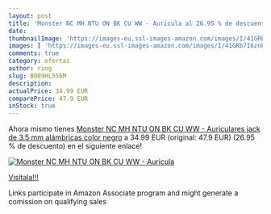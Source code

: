 ```yaml
---
layout: post
title: 'Monster NC MH NTU ON BK CU WW - Auricula al 26.95 % de descuento'
date: 
thumbnailImage: 'https://images-eu.ssl-images-amazon.com/images/I/41GRb7I6znL._SL200_.jpg'
images: [ 'https://images-eu.ssl-images-amazon.com/images/I/41GRb7I6znL._SL200_.jpg' ]
comments: true
category: ofertas
author: ring
slug: B009HL556M
description:
actualPrice: 34.99 EUR
comparePrice: 47.9 EUR
inStock: true
---
```


Ahora mismo tienes [Monster NC MH NTU ON BK CU WW - Auriculares  jack de 3.5 mm  alámbricas  color negro](https://www.amazon.es/dp/B009HL556M/?tag=tolees-21) a 34.99 EUR (original: 47.9 EUR) (26.95 %  de descuento) en el siguiente enlace!

[![Monster NC MH NTU ON BK CU WW - Auricula](https://images-eu.ssl-images-amazon.com/images/I/41GRb7I6znL._SL200_.jpg)](https://www.amazon.es/dp/B009HL556M/?tag=tolees-21)

[Visítala!!!](https://www.amazon.es/dp/B009HL556M/?tag=tolees-21)

Links participate in Amazon Associate program and might generate a comission on qualifying sales
